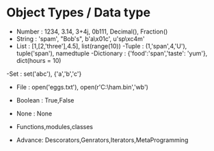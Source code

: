# Object Types / Data type

- Number : 1234, 3.14, 3+4j, 0b111, Decimal(), Fraction()
- String : 'spam', "Bob's", b'a\x01c', u'sp\xc4m'
- List : [1,[2,'three'],4.5], list(range(10))
-Tuple : (1,'span',4,'U'), tuple('span'), namedtuple
-Dictionary : {'food':'span','taste': 'yum'}, dict(hours = 10)

-Set : set('abc'), {'a','b','c'}

- File : open('eggs.txt'), open(r'C:\ham.bin','wb')

- Boolean : True,False
- None : None
- Functions,modules,classes

- Advance: Descorators,Genrators,Iterators,MetaProgramming
